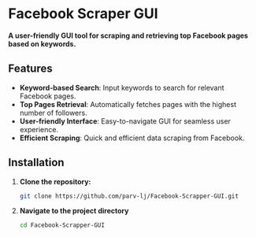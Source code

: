 # Facebook Scraper GUI

**A user-friendly GUI tool for scraping and retrieving top Facebook pages based on keywords.**

## Features

- **Keyword-based Search**: Input keywords to search for relevant Facebook pages.
- **Top Pages Retrieval**: Automatically fetches pages with the highest number of followers.
- **User-friendly Interface**: Easy-to-navigate GUI for seamless user experience.
- **Efficient Scraping**: Quick and efficient data scraping from Facebook.

## Installation

1. **Clone the repository:**
   ```bash
   git clone https://github.com/parv-lj/Facebook-Scrapper-GUI.git
2. **Navigate to the project directory**
   ```bash
   cd Facebook-Scrapper-GUI
